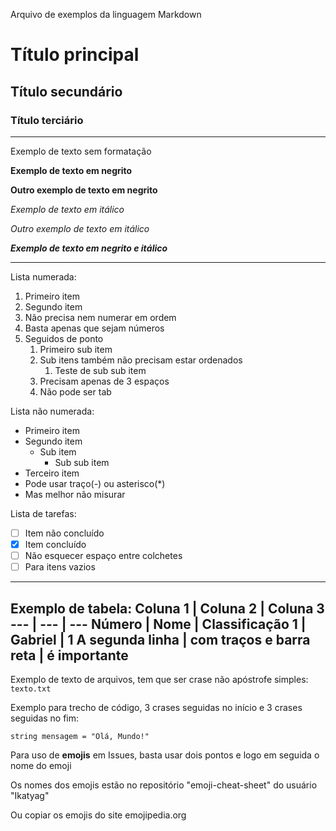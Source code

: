 Arquivo de exemplos da linguagem Markdown

# Título principal
## Título secundário
### Título terciário
---
Exemplo de texto sem formatação

**Exemplo de texto em negrito**

__Outro exemplo de texto em negrito__

*Exemplo de texto em itálico*

_Outro exemplo de texto em itálico_

__*Exemplo de texto em negrito e itálico*__
***
Lista numerada:
1. Primeiro item
2. Segundo item
1. Não precisa nem numerar em ordem
5. Basta apenas que sejam números
8. Seguidos de ponto
   1. Primeiro sub item
   5. Sub itens também não precisam estar ordenados
      1. Teste de sub sub item
   3. Precisam apenas de 3 espaços
   1. Não pode ser tab
   
Lista não numerada:
* Primeiro item
* Segundo item
   * Sub item
      * Sub sub item
* Terceiro item
* Pode usar traço(-) ou asterisco(*)
* Mas melhor não misurar

Lista de tarefas:
- [ ] Item não concluído
- [x] Item concluído
- [ ] Não esquecer espaço entre colchetes
- [ ] Para itens vazios
---
Exemplo de tabela:
Coluna 1 | Coluna 2 | Coluna 3
--- | --- | ---
Número | Nome | Classificação
1 | Gabriel | 1
A segunda linha | com traços e barra reta | é importante
---
Exemplo de texto de arquivos, tem que ser crase não apóstrofe simples: `texto.txt`

Exemplo para trecho de código, 3 crases seguidas no início e 3 crases seguidas no fim:
```
string mensagem = "Olá, Mundo!"
```
Para uso de **emojis** em Issues, basta usar dois pontos e logo em seguida o nome do emoji

Os nomes dos emojis estão no repositório "emoji-cheat-sheet" do usuário "Ikatyag"

Ou copiar os emojis do site emojipedia.org
